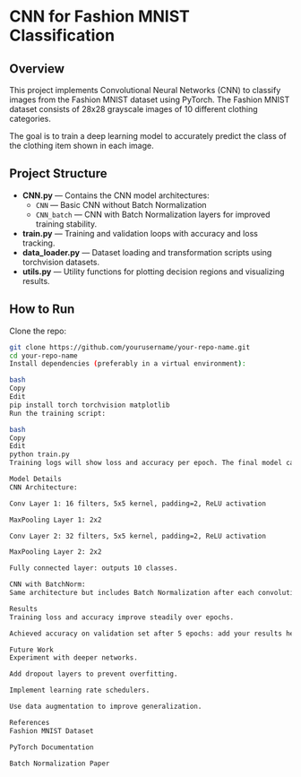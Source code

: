 # CNN for Fashion MNIST Classification

## Overview
This project implements Convolutional Neural Networks (CNN) to classify images from the Fashion MNIST dataset using PyTorch. The Fashion MNIST dataset consists of 28x28 grayscale images of 10 different clothing categories.

The goal is to train a deep learning model to accurately predict the class of the clothing item shown in each image.

## Project Structure
- **CNN.py** — Contains the CNN model architectures:
  - `CNN` — Basic CNN without Batch Normalization
  - `CNN_batch` — CNN with Batch Normalization layers for improved training stability.
- **train.py** — Training and validation loops with accuracy and loss tracking.
- **data_loader.py** — Dataset loading and transformation scripts using torchvision datasets.
- **utils.py** — Utility functions for plotting decision regions and visualizing results.

## How to Run
Clone the repo:

```bash
git clone https://github.com/yourusername/your-repo-name.git
cd your-repo-name
Install dependencies (preferably in a virtual environment):

bash
Copy
Edit
pip install torch torchvision matplotlib
Run the training script:

bash
Copy
Edit
python train.py
Training logs will show loss and accuracy per epoch. The final model can be evaluated on the test set.

Model Details
CNN Architecture:

Conv Layer 1: 16 filters, 5x5 kernel, padding=2, ReLU activation

MaxPooling Layer 1: 2x2

Conv Layer 2: 32 filters, 5x5 kernel, padding=2, ReLU activation

MaxPooling Layer 2: 2x2

Fully connected layer: outputs 10 classes.

CNN with BatchNorm:
Same architecture but includes Batch Normalization after each convolutional and fully connected layer to improve convergence.

Results
Training loss and accuracy improve steadily over epochs.

Achieved accuracy on validation set after 5 epochs: add your results here

Future Work
Experiment with deeper networks.

Add dropout layers to prevent overfitting.

Implement learning rate schedulers.

Use data augmentation to improve generalization.

References
Fashion MNIST Dataset

PyTorch Documentation

Batch Normalization Paper
